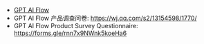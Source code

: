 - [GPT AI Flow](https://www.gptaiflow.com/)
- GPT AI Flow 产品调查问卷: https://wj.qq.com/s2/13154598/1770/
- GPT AI Flow Product Survey Questionnaire: https://forms.gle/rnn7x9NWnk5koeHa6
